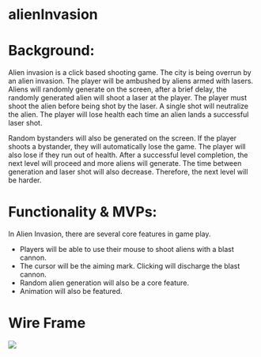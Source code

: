 # alienInvasion
# Background:

Alien invasion is a click based shooting game. The city is being overrun by an alien invasion. The player will be ambushed by aliens armed with lasers. Aliens will randomly generate on the screen, after a brief delay, the randomly generated alien will shoot a laser at the player. The player must shoot the alien before being shot by the laser. A single shot will neutralize the alien. The player will lose health each time an alien lands a successful laser shot. 

Random bystanders will also be generated on the screen. If the player shoots a bystander, they will automatically lose the game. The player will also lose if they run out of health. After a successful level completion, the next level will proceed and more aliens will generate. The time between generation and laser shot will also decrease. Therefore, the next level will be harder.

# Functionality & MVPs:

In Alien Invasion, there are several core features in game play. 
* Players will be able to use their mouse to shoot aliens with a blast cannon. 
* The cursor will be the aiming mark. Clicking will discharge the blast cannon. 
* Random alien generation will also be a core feature. 
* Animation will also be featured.

# Wire Frame

<img src = "wire.pg">